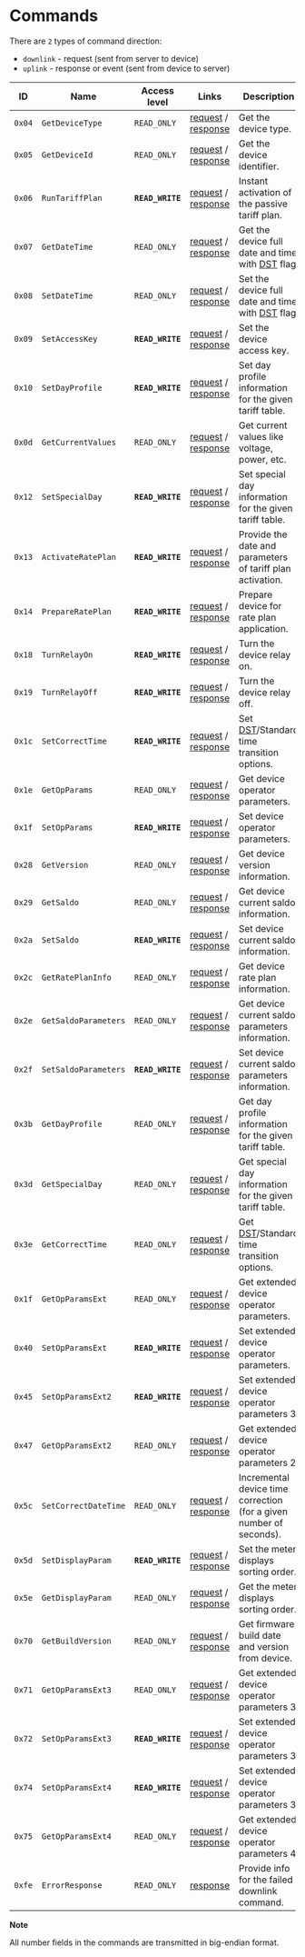 # Commands

There are `2` types of command direction:

- `downlink` - request (sent from server to device)
- `uplink` - response or event (sent from device to server)

| ID     | Name                 | Access level     | Links                                                                                                                         | Description                                                                                            |
| ------ | -------------------- | ---------------- | ----------------------------------------------------------------------------------------------------------------------------- | ------------------------------------------------------------------------------------------------------ |
| `0x04` | `GetDeviceType`      | `READ_ONLY`      | [request](../../mtx1/commands/GetDeviceType.md#request) / [response](../../mtx1/commands/GetDeviceType.md#response)           | Get the device type.                                                                                   |
| `0x05` | `GetDeviceId`        | `READ_ONLY`      | [request](../../mtx1/commands/GetDeviceId.md#request) / [response](../../mtx1/commands/GetDeviceId.md#response)               | Get the device identifier.                                                                             |
| `0x06` | `RunTariffPlan`      | **`READ_WRITE`** | [request](../../mtx1/commands/RunTariffPlan.md#request) / [response](../../mtx1/commands/RunTariffPlan.md#response)           | Instant activation of the passive tariff plan.                                                         |
| `0x07` | `GetDateTime`        | `READ_ONLY`      | [request](../../mtx1/commands/GetDateTime.md#request) / [response](../../mtx1/commands/GetDateTime.md#response)               | Get the device full date and time with [DST](https://en.wikipedia.org/wiki/Daylight_saving_time) flag. |
| `0x08` | `SetDateTime`        | `READ_ONLY`      | [request](../../mtx1/commands/SetDateTime.md#request) / [response](../../mtx1/commands/SetDateTime.md#response)               | Set the device full date and time with [DST](https://en.wikipedia.org/wiki/Daylight_saving_time) flag. |
| `0x09` | `SetAccessKey`       | **`READ_WRITE`** | [request](../../mtx1/commands/SetAccessKey.md#request) / [response](../../mtx1/commands/SetAccessKey.md#response)             | Set the device access key.                                                                             |
| `0x10` | `SetDayProfile`      | **`READ_WRITE`** | [request](../../mtx1/commands/SetDayProfile.md#request) / [response](../../mtx1/commands/SetDayProfile.md#response)           | Set day profile information for the given tariff table.                                                |
| `0x0d` | `GetCurrentValues`   | `READ_ONLY`      | [request](../../mtx1/commands/GetCurrentValues.md#request) / [response](./GetCurrentValues.md#response)                       | Get current values like voltage, power, etc.                                                           |
| `0x12` | `SetSpecialDay`      | **`READ_WRITE`** | [request](../../mtx1/commands/SetSpecialDay.md#request) / [response](../../mtx1/commands/SetSpecialDay.md#response)           | Set special day information for the given tariff table.                                                |
| `0x13` | `ActivateRatePlan`   | **`READ_WRITE`** | [request](../../mtx1/commands/ActivateRatePlan.md#request) / [response](../../mtx1/commands/ActivateRatePlan.md#response)     | Provide the date and parameters of tariff plan activation.                                             |
| `0x14` | `PrepareRatePlan`    | **`READ_WRITE`** | [request](../../mtx1/commands/PrepareRatePlan.md#request) / [response](../../mtx1/commands/PrepareRatePlan.md#response)       | Prepare device for rate plan application.                                                              |
| `0x18` | `TurnRelayOn`        | **`READ_WRITE`** | [request](../../mtx1/commands/TurnRelayOn.md#request) / [response](../../mtx1/commands/TurnRelayOn.md#response)               | Turn the device relay on.                                                                              |
| `0x19` | `TurnRelayOff`       | **`READ_WRITE`** | [request](../../mtx1/commands/TurnRelayOff.md#request) / [response](../../mtx1/commands/TurnRelayOff.md#response)             | Turn the device relay off.                                                                             |
| `0x1c` | `SetCorrectTime`     | **`READ_WRITE`** | [request](../../mtx1/commands/SetCorrectTime.md#request) / [response](../../mtx1/commands/SetCorrectTime.md#response)         | Set [DST](https://en.wikipedia.org/wiki/Daylight_saving_time)/Standard time transition options.        |
| `0x1e` | `GetOpParams`        | `READ_ONLY`      | [request](./GetOpParams.md#request) / [response](./GetOpParams.md#response)                                                   | Get device operator parameters.                                                                        |
| `0x1f` | `SetOpParams`        | **`READ_WRITE`** | [request](./SetOpParams.md#request) / [response](./SetOpParams.md#response)                                                   | Set device operator parameters.                                                                        |
| `0x28` | `GetVersion`         | `READ_ONLY`      | [request](../../mtx1/commands/GetVersion.md#request) / [response](../../mtx1/commands/GetVersion.md#response)                 | Get device version information.                                                                        |
| `0x29` | `GetSaldo`           | `READ_ONLY`      | [request](../../mtx1/commands/GetSaldo.md#request) / [response](../../mtx1/commands/GetSaldo.md#response)                     | Get device current saldo information.                                                                  |
| `0x2a` | `SetSaldo`           | **`READ_WRITE`** | [request](../../mtx1/commands/SetSaldo.md#request) / [response](../../mtx1/commands/SetSaldo.md#response)                     | Set device current saldo information.                                                                  |
| `0x2c` | `GetRatePlanInfo`    | `READ_ONLY`      | [request](../../mtx1/commands/GetRatePlanInfo.md#request) / [response](../../mtx1/commands/GetRatePlanInfo.md#response)       | Get device rate plan information.                                                                      |
| `0x2e` | `GetSaldoParameters` | `READ_ONLY`      | [request](../../mtx1/commands/GetSaldoParameters.md#request) / [response](../../mtx1/commands/GetSaldoParameters.md#response) | Get device current saldo parameters information.                                                       |
| `0x2f` | `SetSaldoParameters` | **`READ_WRITE`** | [request](../../mtx1/commands/SetSaldoParameters.md#request) / [response](../../mtx1/commands/SetSaldoParameters.md#response) | Set device current saldo parameters information.                                                       |
| `0x3b` | `GetDayProfile`      | `READ_ONLY`      | [request](../../mtx1/commands/GetDayProfile.md#request) / [response](../../mtx1/commands/GetDayProfile.md#response)           | Get day profile information for the given tariff table.                                                |
| `0x3d` | `GetSpecialDay`      | `READ_ONLY`      | [request](../../mtx1/commands/GetSpecialDay.md#request) / [response](../../mtx1/commands/GetSpecialDay.md#response)           | Get special day information for the given tariff table.                                                |
| `0x3e` | `GetCorrectTime`     | `READ_ONLY`      | [request](../../mtx1/commands/GetCorrectTime.md#request) / [response](../../mtx1/commands/GetCorrectTime.md#response)         | Get [DST](https://en.wikipedia.org/wiki/Daylight_saving_time)/Standard time transition options.        |
| `0x1f` | `GetOpParamsExt`     | `READ_ONLY`      | [request](./GetOpParamsExt.md#request) / [response](./GetOpParamsExt.md#response)                                             | Get extended device operator parameters.                                                               |
| `0x40` | `SetOpParamsExt`     | **`READ_WRITE`** | [request](./SetOpParamsExt.md#request) / [response](./SetOpParamsExt.md#response)                                             | Set extended device operator parameters.                                                               |
| `0x45` | `SetOpParamsExt2`    | **`READ_WRITE`** | [request](./SetOpParamsExt4.md#request) / [response](./SetOpParamsExt4.md#response)                                           | Set extended device operator parameters 3.                                                             |
| `0x47` | `GetOpParamsExt2`    | `READ_ONLY`      | [request](./GetOpParamsExt2.md#request) / [response](./GetOpParamsExt2.md#response)                                           | Get extended device operator parameters 2.                                                             |
| `0x5c` | `SetCorrectDateTime` | `READ_ONLY`      | [request](../../mtx1/commands/SetCorrectDateTime.md#request) / [response](../../mtx1/commands/SetCorrectDateTime.md#response) | Incremental device time correction (for a given number of seconds).                                    |
| `0x5d` | `SetDisplayParam`    | **`READ_WRITE`** | [request](./SetDisplayParam.md#request) / [response](../../mtx1/commands/SetDisplayParam.md#response)                         | Set the meter displays sorting order.                                                                  |
| `0x5e` | `GetDisplayParam`    | `READ_ONLY`      | [request](./GetDisplayParam.md#request) / [response](./GetDisplayParam.md#response)                                           | Get the meter displays sorting order.                                                                  |
| `0x70` | `GetBuildVersion`    | `READ_ONLY`      | [request](../../mtx1/commands/GetBuildVersion.md#request) / [response](../../mtx1/commands/GetBuildVersion.md#response)       | Get firmware build date and version from device.                                                       |
| `0x71` | `GetOpParamsExt3`    | `READ_ONLY`      | [request](./GetOpParamsExt3.md#request) / [response](./GetOpParamsExt3.md#response)                                           | Get extended device operator parameters 3.                                                             |
| `0x72` | `SetOpParamsExt3`    | **`READ_WRITE`** | [request](./SetOpParamsExt3.md#request) / [response](./SetOpParamsExt3.md#response)                                           | Set extended device operator parameters 3.                                                             |
| `0x74` | `SetOpParamsExt4`    | **`READ_WRITE`** | [request](./SetOpParamsExt4.md#request) / [response](./SetOpParamsExt4.md#response)                                           | Set extended device operator parameters 3.                                                             |
| `0x75` | `GetOpParamsExt4`    | `READ_ONLY`      | [request](./GetOpParamsExt4.md#request) / [response](./GetOpParamsExt4.md#response)                                           | Get extended device operator parameters 4.                                                             |
| `0xfe` | `ErrorResponse`      | `READ_ONLY`      | [response](../../mtx1/commands/ErrorResponse.md#response)                                                                     | Provide info for the failed downlink command.                                                          |


**Note**

All number fields in the commands are transmitted in big-endian format.
